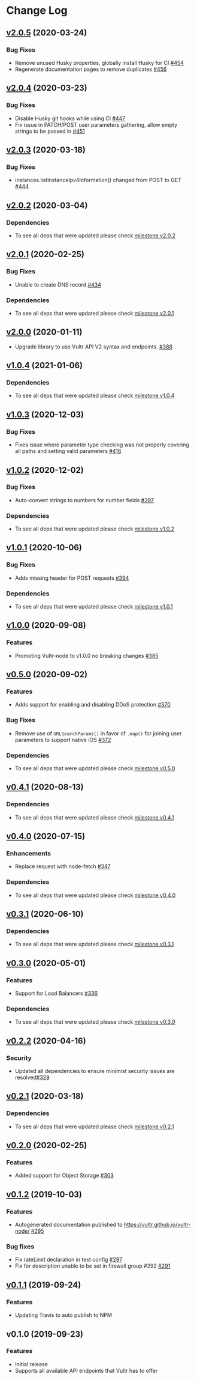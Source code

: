 # Change Log

## [v2.0.5](https://github.com/vultr/vultr-node/compare/v2.0.4..v2.0.5) (2020-03-24)
### Bug Fixes
* Remove unused Husky properties, globally install Husky for CI [#454](https://github.com/vultr/vultr-node/454)
* Regenerate documentation pages to remove duplicates [#456](https://github.com/vultr/vultr-node/456)

## [v2.0.4](https://github.com/vultr/vultr-node/compare/v2.0.3..v2.0.4) (2020-03-23)
### Bug Fixes 
* Disable Husky git hooks while using CI [#447](https://github.com/vultr/vultr-node/issues/447)
* Fix issue in PATCH/POST user parameters gathering, allow empty strings to be passed in [#451](https://github.com/vultr/vultr-node/451)

## [v2.0.3](https://github/com/vultr/vultr-node/compare/v2.0.2..v2.0.3) (2020-03-18)
### Bug Fixes
* instances.listInstanceIpv4Information() changed from POST to GET [#444](https://github.com/vultr/vultr-node/issues/444)

## [v2.0.2](https://github.com/vultr/vultr-node/compare/v2.0.1..v2.0.2) (2020-03-04)
### Dependencies
* To see all deps that were updated please check [milestone v2.0.2](https://github.com/vultr/vultr-node/milestone/35)

## [v2.0.1](https://github.com/vultr/vultr-node/compare/v2.0.0..v2.0.1) (2020-02-25)
### Bug Fixes
* Unable to create DNS record [#434](https://github.com/vultr/vultr-node/issues/434)

### Dependencies
* To see all deps that were updated please check [milestone v2.0.1](https://github.com/vultr/vultr-node/milestone/34)

## [v2.0.0](https://github.com/vultr/vultr-node/compare/v1.0.4..v2.0.0) (2020-01-11)
* Upgrade library to use Vultr API V2 syntax and endpoints. [#388](https://github.com/vultr/vultr-node/issues/388)

## [v1.0.4](https://github.com/vultr/vultr-node/compare/v1.0.3..v1.0.4) (2021-01-06)
### Dependencies
* To see all deps that were updated please check [milestone v1.0.4](https://github.com/vultr/vultr-node/milestone/32)

## [v1.0.3](https://github.com/vultr/vultr-node/compare/v1.0.2..v1.0.3) (2020-12-03)
### Bug Fixes
* Fixes issue where parameter type checking was not properly covering all paths and setting valid parameters [#416](https://github.com/vultr/vultr-node/issues/416)

## [v1.0.2](https://github.com/vultr/vultr-node/compare/v1.0.1..v1.0.2) (2020-12-02)
### Bug Fixes
* Auto-convert strings to numbers for number fields [#397](https://github.com/vultr/vultr-node/issues/397)

### Dependencies
* To see all deps that were updated please check [milestone v1.0.2](https://github.com/vultr/vultr-node/milestone/30)

## [v1.0.1](https://github.com/vultr/vultr-node/compare/v1.0.0..v1.0.1) (2020-10-06)
### Bug Fixes
* Adds missing header for POST requests [#394](https://github.com/vultr/vultr-node/issues/394)

### Dependencies
* To see all deps that were updated please check [milestone v1.0.1](https://github.com/vultr/vultr-node/milestone/29)

## [v1.0.0](https://github.com/vultr/vultr-node/compare/v0.5.0..v1.0.0) (2020-09-08)
### Features
* Promoting Vultr-node to v1.0.0 no breaking changes [#385](https://github.com/vultr/vultr-node/issues/385)


## [v0.5.0](https://github.com/vultr/vultr-node/compare/v0.4.1..v0.5.0) (2020-09-02)
### Features
* Adds support for enabling and disabling DDoS protection [#370](https://github.com/vultr/vultr-node/issues/370)

### Bug Fixes
* Remove use of `URLSearchParams()` in favor of `.map()` for joining user parameters to support native iOS [#372](https://github.com/vultr/vultr-node/pull/373)

### Dependencies 
* To see all deps that were updated please check [milestone v0.5.0](https://github.com/vultr/vultr-node/milestone/28)

## [v0.4.1](https://github.com/vultr/vultr-node/compare/v0.4.0..v0.4.1) (2020-08-13)
### Dependencies
* To see all deps that were updated please check [milestone v0.4.1](https://github.com/vultr/vultr-node/milestone/27)

## [v0.4.0](https://github.com/vultr/vultr-node/compare/v0.3.1..v0.4.0) (2020-07-15)
### Enhancements
* Replace request with node-fetch [#347](https://github.com/vultr/vultr-node/pull/347)

### Dependencies
* To see all deps that were updated please check [milestone v0.4.0](https://github.com/vultr/vultr-node/milestone/26)

## [v0.3.1](https://github.com/vultr/vultr-node/compare/v0.3.0..v0.3.1) (2020-06-10)
### Dependencies
* To see all deps that were updated please check [milestone v0.3.1](https://github.com/vultr/vultr-node/milestone/25)

## [v0.3.0](https://github.com/vultr/vultr-node/compare/v0.2.2..v0.3.0) (2020-05-01)
### Features
* Support for Load Balancers [#336](https://github.com/vultr/vultr-node/pull/336)

### Dependencies
* To see all deps that were updated please check [milestone v0.3.0](https://github.com/vultr/vultr-node/milestone/24?closed=1)

## [v0.2.2](https://github.com/vultr/vultr-node/compare/v0.2.1..v0.2.2) (2020-04-16)
### Security
* Updated all dependencies to ensure minimist security issues are resolved[#329](https://github.com/vultr/vultr-node/milestone/329)

## [v0.2.1](https://github.com/vultr/vultr-node/compare/v0.2.0..v0.2.1) (2020-03-18)
### Dependencies
* To see all deps that were updated please check [milestone v0.2.1](https://github.com/vultr/vultr-node/milestone/23)

## [v0.2.0](https://github.com/vultr/vultr-node/compare/v0.1.2..v0.2.0) (2020-02-25)
### Features
* Added support for Object Storage [#303](https://github.com/vultr/vultr-node/pull/303)


## [v0.1.2](https://github.com/vultr/vultr-node/compare/v0.1.1..v0.1.2) (2019-10-03)
### Features
* Autogenerated documentation published to https://vultr.github.io/vultr-node/ [#295](https://github.com/vultr/vultr-node/pull/295)

### Bug fixes
* Fix rateLimit declaration in test config [#297](https://github.com/vultr/vultr-node/pull/297)
* Fix for description unable to be set in firewall group #292 [#291](https://github.com/vultr/vultr-node/pull/292)


## [v0.1.1](https://github.com/vultr/vultr-node/compare/v0.1.0..v0.1.1) (2019-09-24)
### Features
* Updating Travis to auto publish to NPM

## v0.1.0 (2019-09-23)
### Features
* Initial release
* Supports all available API endpoints that Vultr has to offer
